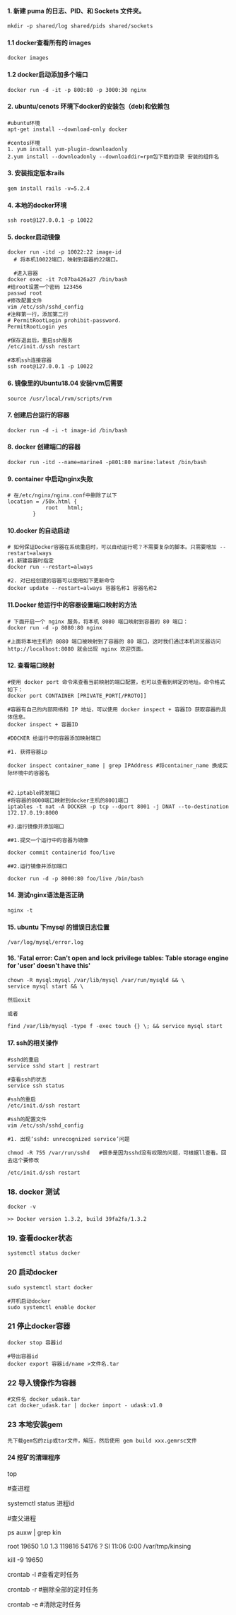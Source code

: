 #### 1. 新建 puma 的日志、PID、和 Sockets 文件夹。
```
mkdir -p shared/log shared/pids shared/sockets
```

#### 1.1 docker查看所有的 images 

```
docker images
```

#### 1.2 docker启动添加多个端口


```
docker run -d -it -p 800:80 -p 3000:30 nginx 
```

#### 2. ubuntu/cenots 环境下docker的安装包（deb)和依赖包

```
#ubuntu环境
apt-get install --download-only docker

#centos环境
1. yum install yum-plugin-downloadonly
2.yum install --downloadonly --downloaddir=rpm包下载的目录 安装的组件名
```

#### 3. 安装指定版本rails

```
gem install rails -v=5.2.4
```
#### 4. 本地的docker环境

```
ssh root@127.0.0.1 -p 10022
```
#### 5. docker启动镜像

```
docker run -itd -p 10022:22 image-id
  # 将本机10022端口，映射到容器的22端口。
  
  #进入容器
docker exec -it 7c07ba426a27 /bin/bash
#给root设置一个密码 123456
passwd root
#修改配置文件
vim /etc/ssh/sshd_config
#注释第一行，添加第二行
# PermitRootLogin prohibit-password. 
PermitRootLogin yes

#保存退出后，重启ssh服务
/etc/init.d/ssh restart

#本机ssh连接容器
ssh root@127.0.0.1 -p 10022
```

#### 6. 镜像里的Ubuntu18.04 安装rvm后需要

```
source /usr/local/rvm/scripts/rvm
```

#### 7. 创建后台运行的容器

```
docker run -d -i -t image-id /bin/bash
```

#### 8. docker 创建端口的容器

```
docker run -itd --name=marine4 -p801:80 marine:latest /bin/bash
```

#### 9. container 中启动nginx失败

```
# 在/etc/nginx/nginx.conf中删除了以下
location = /50x.html {
            root   html;
        }
```

#### 10.docker 的自动启动

```
# 如何保证Docker容器在系统重启时，可以自动运行呢？不需要复杂的脚本。只需要增加 --restart=always
#1.新建容器时指定
docker run --restart=always

#2. 对已经创建的容器可以使用如下更新命令
docker update --restart=always 容器名称1 容器名称2
```
#### 11.Docker 给运行中的容器设置端口映射的方法


```
# 下面开启一个 nginx 服务，将本机 8080 端口映射到容器的 80 端口：
docker run -d -p 8080:80 nginx

#上面将本地主机的 8080 端口被映射到了容器的 80 端口，这时我们通过本机浏览器访问 http://localhost:8080 就会出现 nginx 欢迎页面。
```

#### 12. 查看端口映射

```
#使用 docker port 命令来查看当前映射的端口配置，也可以查看到绑定的地址。命令格式如下：
docker port CONTAINER [PRIVATE_PORT[/PROTO]]

#容器有自己的内部网络和 IP 地址，可以使用 docker inspect + 容器ID 获取容器的具体信息。
docker inspect + 容器ID  

#DOCKER 给运行中的容器添加映射端口

#1. 获得容器ip

docker inspect container_name | grep IPAddress #将container_name 换成实际环境中的容器名


#2.iptable转发端口
#将容器的8000端口映射到docker主机的8001端口
iptables -t nat -A DOCKER -p tcp --dport 8001 -j DNAT --to-destination 172.17.0.19:8000

#3.运行镜像并添加端口

##1.提交一个运行中的容器为镜像

docker commit containerid foo/live

##2.运行镜像并添加端口

docker run -d -p 8000:80 foo/live /bin/bash

```

#### 14. 测试nginx语法是否正确

```
nginx -t
```

#### 15. ubuntu 下mysql 的错误日志位置

```
/var/log/mysql/error.log
```

#### 16. 'Fatal error: Can't open and lock privilege tables: Table storage engine for 'user' doesn't have this'


```
chown -R mysql:mysql /var/lib/mysql /var/run/mysqld && \
service mysql start && \

然后exit

或者

find /var/lib/mysql -type f -exec touch {} \; && service mysql start
```


#### 17. ssh的相关操作

```
#sshd的重启
service sshd start | restrart

#查看ssh的状态
service ssh status

#ssh的重启
/etc/init.d/ssh restart

#ssh的配置文件
vim /etc/ssh/sshd_config
```


```
#1. 出现‘sshd: unrecognized service’问题

chmod -R 755 /var/run/sshd   #很多是因为sshd没有权限的问题，可根据ll查看。回去这个要修改

/etc/init.d/ssh restart

```

### 18. docker 测试

```
docker -v

>> Docker version 1.3.2, build 39fa2fa/1.3.2
```

### 19. 查看docker状态


```
systemctl status docker
```

### 20 启动docker

```
sudo systemctl start docker

#开机启动docker
sudo systemctl enable docker
```

### 21 停止docker容器


```
docker stop 容器id

#导出容器id
docker export 容器id/name >文件名.tar
```

### 22 导入镜像作为容器

```
#文件名 docker_udask.tar
cat docker_udask.tar | docker import - udask:v1.0

```

### 23 本地安装gem


```
先下载gem包的zip或tar文件，解压，然后使用 gem build xxx.gemrsc文件
```


#### 24 挖矿的清理程序
top

#查进程

systemctl status 进程id

#查父进程

ps auxw | grep kin

root     19650  1.0  1.3 119816 54176 ?        Sl   11:06   0:00 /var/tmp/kinsing

kill -9 19650

crontab -l  #查看定时任务

crontab -r #删除全部的定时任务

crontab -e #清除定时任务

```

```







  
